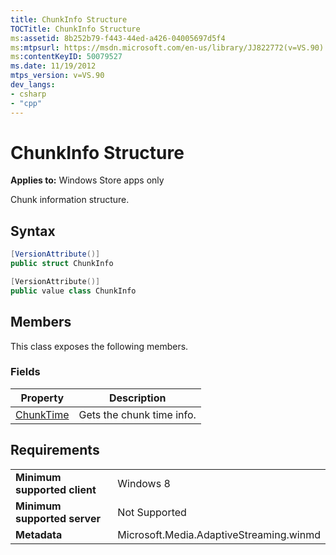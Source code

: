 ```yaml
---
title: ChunkInfo Structure
TOCTitle: ChunkInfo Structure
ms:assetid: 8b252b79-f443-44ed-a426-04005697d5f4
ms:mtpsurl: https://msdn.microsoft.com/en-us/library/JJ822772(v=VS.90)
ms:contentKeyID: 50079527
ms.date: 11/19/2012
mtps_version: v=VS.90
dev_langs:
- csharp
- "cpp"
---
```


# ChunkInfo Structure

**Applies to:** Windows Store apps only

Chunk information structure.

## Syntax

```csharp
[VersionAttribute()]
public struct ChunkInfo
```

```cpp
[VersionAttribute()]
public value class ChunkInfo
```

## Members

This class exposes the following members.

### Fields

|Property|Description|
|--- |--- |
|[ChunkTime](chunktime-field.md)|Gets the chunk time info.|


## Requirements

|||
|--- |--- |
|**Minimum supported client**|Windows 8|
|**Minimum supported server**|Not Supported|
|**Metadata**|Microsoft.Media.AdaptiveStreaming.winmd|

